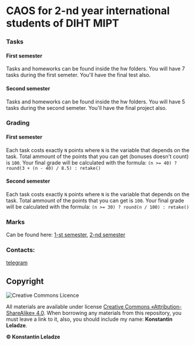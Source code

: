 # CAOS for 2-nd year international students of DIHT MIPT

### Tasks
#### First semester
Tasks and homeworks can be found inside the hw folders. You will have 7 tasks during the first semeter. You'll have the final test also.

#### Second semester
Tasks and homeworks can be found inside the hw folders. You will have 5 tasks during the second semeter. You'll have the final project also.

### Grading
#### First semester
Each task costs exactly `N` points where `N` is the variable that depends on the task. Total ammount of the points that you can get (bonuses doesn't count) is `100`. Your final grade will be calculated with the formula: `(n >= 40) ? round(3 + (n - 40) / 8.5) : retake()`

#### Second semester
Each task costs exactly `N` points where `N` is the variable that depends on the task. Total ammount of the points that you can get is `100`. Your final grade will be calculated with the formula: `(n >= 30) ? round(n / 100) : retake()`


### Marks
Can be found here: [1-st semester](https://docs.google.com/spreadsheets/d/1vyujWJSkl97zEH2YQs9lJ4rUdJ4PEFBkqwgUeQ7AaaU/edit?usp=sharing), [2-nd semester](https://docs.google.com/spreadsheets/d/1JMUHF-9qv9533gkvoWN0eP8Tp3qBaDBVRwQI9pWzotc/edit?usp=sharing)

### Contacts:
[telegram](https://t.me/konstantinleladze)


## Copyright

![Creative Commons Licence](https://i.creativecommons.org/l/by-sa/4.0/88x31.png)

All materials are available under license [Creative Commons «Attribution-ShareAlike» 4.0](http://creativecommons.org/licenses/by-sa/4.0/).
When borrowing any materials from this repository, you must leave a link to it, also, you should include my name: **Konstantin Leladze**.

__© Konstantin Leladze__
